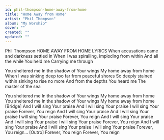 ```yaml
---
id: phil-thompson-home-away-from-home
title: "Home Away from Home"
artist: "Phil Thompson"
album: "My Worship"
cover: ""
created: ""
updated: ""
---
```


Phil Thompson
HOME AWAY FROM HOME LYRICS
When accusations came and darkness settled in
When I was spiralling, imploding from within
And all the while You held me
Carrying me through

You sheltered me
In the shadow of Your wings
My home away from home
When I was sinking deep too far from peaceful shores
So deeply stained within sinking to rise no more
And from the depths You heard me
The master of the sea

You sheltered me
In the shadow of Your wings
My home away from home
You sheltered me
In the shadow of Your wings
My home away from home
[Bridge]
And I will sing Your praise
And I will sing Your praise
I will sing Your praise
Forever, You reign
And I will sing Your praise
And I will sing Your praise
I will sing Your praise
Forever, You reign
And I will sing Your praise
And I will sing Your praise
I will sing Your praise
Forever, You reign
And I will sing Your praise
And I will sing Your praise
I will sing Your praise
Forever, You reign...
[Outro]
Forever, You reign
Forever, You reign
